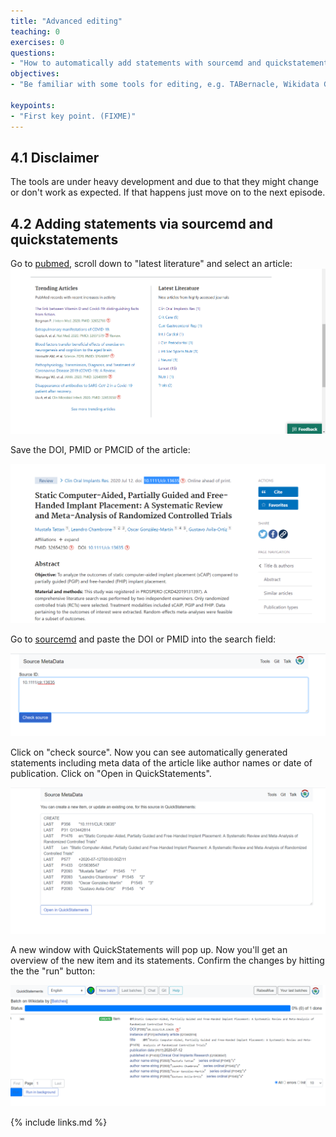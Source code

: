 ```yaml
---
title: "Advanced editing"
teaching: 0
exercises: 0
questions:
- "How to automatically add statements with sourcemd and quickstatements?"
objectives:
- "Be familiar with some tools for editing, e.g. TABernacle, Wikidata Games, QuickStatements, Source MetaData or Author Disambiguator/Author resolver."

keypoints:
- "First key point. (FIXME)"
---
```

## 4.1 Disclaimer
The tools are under heavy development and due to that they might change or don't work as expected. If that happens just move on to the next episode.

## 4.2 Adding statements via sourcemd and quickstatements

Go to [pubmed](https://pubmed.ncbi.nlm.nih.gov/), scroll down to "latest literature" and select an article: 
![latest_articles](../fig/episode_04_screenshot_01_latest_articles.png)

Save the DOI, PMID or PMCID of the article:

![choose_doi](../fig/episode_04_screenshot_02_choose_doi.png)

Go to [sourcemd](https://sourcemd.toolforge.org/orcidator_old.php) and paste the DOI or PMID into the search field:

![paste_into_sourcemd](../fig/episode_04_screenshot_03_paste_into_sourcemd.png)

Click on "check source". Now you can see automatically generated statements including meta data of the article like author names or date of publication. Click on "Open in QuickStatements".

![open quickstatements](../fig/episode_04_screenshot_04_open_quickstatements.png)

A new window with QuickStatements will pop up. Now you'll get an overview of the new item and its statements. Confirm the changes by hitting the the "run" button:

![run_editing](../fig/episode_04_screenshot_05_run_editing.png)


{% include links.md %}

